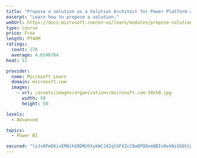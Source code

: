 ```yaml
---
title: "Propose a solution as a Solution Architect for Power Platform and Dynamics 365"
excerpt: "Learn how to propose a solution."
webUrl: https://docs.microsoft.com/en-us/learn/modules/propose-solution/
type: course
price: Free
length: PT40M
ratings:
  count: 278
  average: 4.6546764
heat: 51

provider:
  name: Microsoft Learn
  domain: microsoft.com
  images:
    - url: /assets/images/organizations/microsoft.com-50x50.jpg
      width: 50
      height: 50

levels:
  - Advanced

topics:
  - Power BI

secured: "loJv8PmEKivEM8ihGODRUSXykWCJd2qlGFXZcC0aDPQ9xm8BIv8ekNiXGOtCgph9Bpo8VD6BIV8tUTVDwQUlPRGlii0DmY9tD6r9kRhvmUxCgjCaCij7hOjH4scikeVmR3/35ks6Y+FJ9LHCEWFp9JYy4CHFoy2SvMKRtNBuRLb9IvGxROibjzkcrpoNrC+QiFW6rcNc67r8tyLTCQF8BfbSr1cRqypRId9nNZm1+OoKul1RGJy3mZkYow+qyC4T/j4kKeFHiiKt2NKBRykQzti+t4XHkNWHpQnMj6ke9hgNEdIl0MDBDnWgtI6Pm3w10tXBJ8bYAwX7YHnw3H2oSj5JgrqJaLcqdHB4nanI4XYKh9HxwxMkqqrcLB77xQacXEw0dj3Wr/vwIDvXrkIM5A==;Dn48+iqmqMIN808UZzVnUA=="
---
```


